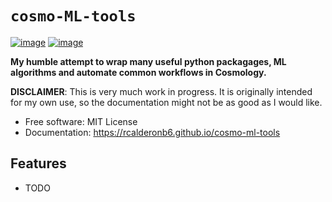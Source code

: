 # ```cosmo-ML-tools```


[![image](https://img.shields.io/pypi/v/cosmo_ml_tools.svg)](https://pypi.python.org/pypi/cosmo_ml_tools)
[![image](https://img.shields.io/conda/vn/conda-forge/cosmo_ml_tools.svg)](https://anaconda.org/conda-forge/cosmo_ml_tools)


**My humble attempt to wrap many useful python packagages, ML algorithms and automate common workflows in Cosmology.**

**DISCLAIMER**: This is very much work in progress. It is originally intended for my own use, so the documentation might not be as good as I would like.

-   Free software: MIT License
-   Documentation: https://rcalderonb6.github.io/cosmo-ml-tools
    

## Features

-   TODO
